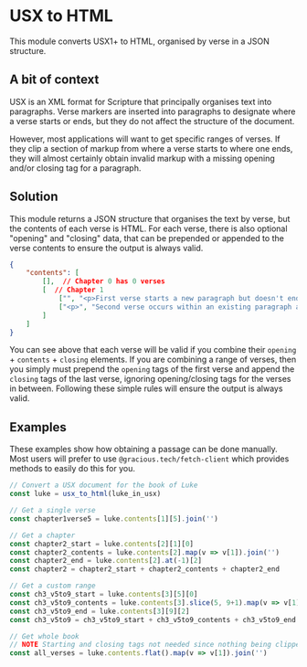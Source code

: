 # USX to HTML

This module converts USX1+ to HTML, organised by verse in a JSON structure.

## A bit of context
USX is an XML format for Scripture that principally organises text into paragraphs. Verse markers are inserted into paragraphs to designate where a verse starts or ends, but they do not affect the structure of the document.

However, most applications will want to get specific ranges of verses. If they clip a section of markup from where a verse starts to where one ends, they will almost certainly obtain invalid markup with a missing opening and/or closing tag for a paragraph.

## Solution
This module returns a JSON structure that organises the text by verse, but the contents of each verse is HTML. For each verse, there is also optional "opening" and "closing" data, that can be prepended or appended to the verse contents to ensure the output is always valid.

```json
{
    "contents": [
        [],  // Chapter 0 has 0 verses
        [  // Chapter 1
            ["", "<p>First verse starts a new paragraph but doesn't end it. ", "</p>"],
            ["<p>", "Second verse occurs within an existing paragraph and ends it.</p>", ""]
        ]
    ]
}
```

You can see above that each verse will be valid if you combine their `opening` + `contents` + `closing` elements. If you are combining a range of verses, then you simply must prepend the `opening` tags of the first verse and append the `closing` tags of the last verse, ignoring opening/closing tags for the verses in between. Following these simple rules will ensure the output is always valid.

## Examples
These examples show how obtaining a passage can be done manually. Most users will prefer to use `@gracious.tech/fetch-client` which provides methods to easily do this for you.

```js
// Convert a USX document for the book of Luke
const luke = usx_to_html(luke_in_usx)

// Get a single verse
const chapter1verse5 = luke.contents[1][5].join('')

// Get a chapter
const chapter2_start = luke.contents[2][1][0]
const chapter2_contents = luke.contents[2].map(v => v[1]).join('')
const chapter2_end = luke.contents[2].at(-1)[2]
const chapter2 = chapter2_start + chapter2_contents + chapter2_end

// Get a custom range
const ch3_v5to9_start = luke.contents[3][5][0]
const ch3_v5to9_contents = luke.contents[3].slice(5, 9+1).map(v => v[1]).join('')
const ch3_v5to9_end = luke.contents[3][9][2]
const ch3_v5to9 = ch3_v5to9_start + ch3_v5to9_contents + ch3_v5to9_end

// Get whole book
// NOTE Starting and closing tags not needed since nothing being clipped
const all_verses = luke.contents.flat().map(v => v[1]).join('')
```
